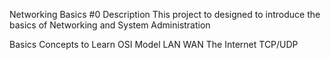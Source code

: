 Networking Basics #0
Description
This project to designed to introduce the basics of Networking and System Administration

Basics Concepts to Learn
OSI Model
LAN
WAN
The Internet
TCP/UDP
